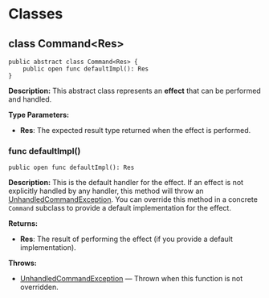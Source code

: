# Classes

## class Command\<Res>

```cangjie
public abstract class Command<Res> {
    public open func defaultImpl(): Res
}
```

**Description:** This abstract class represents an **effect** that can be performed and handled.

**Type Parameters:**

- **Res**: The expected result type returned when the effect is performed.

### func defaultImpl()

```cangjie
public open func defaultImpl(): Res
```

**Description:** This is the default handler for the effect. If an effect is not explicitly handled by any handler, this method will throw an [UnhandledCommandException](./effect_package_exceptions.md#class-unhandledcommandexception). You can override this method in a concrete `Command` subclass to provide a default implementation for the effect.

**Returns:**

- **Res**: The result of performing the effect (if you provide a default implementation).

**Throws:**

- [UnhandledCommandException](./effect_package_exceptions.md#class-unhandledcommandexception) — Thrown when this function is not overridden.
